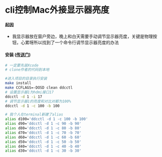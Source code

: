 # cli控制Mac外接显示器亮度
#### 起因
- 我显示器放在窗户旁边，晚上和白天需要手动调节显示器亮度，关键是物理按钮，心累呀所以找到了一个命令行调节显示器亮度的办法

#### 安装 ([传送门](https://github.com/kfix/ddcctl))
```bash
# 一定要先装Xcode
# clone作者的代码到本地

#进入项目的目录执行安装
make install 
make CCFLAGS=-DOSD clean ddcctl
# 设置显示器1为hdmi接口17
ddcctl -d 1 -i 17 
# 调节显示器1的亮度和对比对都为100%
ddcctl -d 1 -c 100 -b 100 

# 我个人在terminal新建了alias
alias d100='ddcctl -d 1 -c 100 -b 100'
alias d90='ddcctl -d 1 -c 90 -b 90'
alias d80='ddcctl -d 1 -c 80 -b 80'
alias d70='ddcctl -d 1 -c 70 -b 70'
alias d60='ddcctl -d 1 -c 60 -b 60'
alias d50='ddcctl -d 1 -c 50 -b 50'
alias d40='ddcctl -d 1 -c 40 -b 40'
alias d30='ddcctl -d 1 -c 30 -b 30'
```

